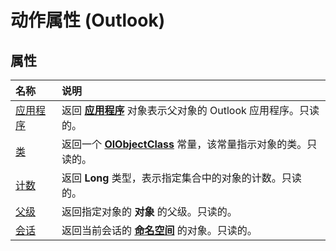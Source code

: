
# 动作属性 (Outlook)

## 属性



|**名称**|**说明**|
|:-----|:-----|
|[应用程序](823b9111-fb73-581b-18e0-68f34a71fa3e.md)|返回 **[应用程序](797003e7-ecd1-eccb-eaaf-32d6ddde8348.md)** 对象表示父对象的 Outlook 应用程序。只读的。|
|[类](fe55f517-bb09-5d57-0ca1-f50fe1d482c2.md)|返回一个 **[OlObjectClass](33d724b3-df3c-2a7f-a80f-93b66d96f588.md)** 常量，该常量指示对象的类。只读的。|
|[计数](0ba24d51-b057-9960-18e0-cb88a5edcdd5.md)|返回 **Long** 类型，表示指定集合中的对象的计数。只读的。|
|[父级](c92854dd-19f7-39d4-9b81-76645c032577.md)|返回指定对象的 **对象** 的父级。只读的。|
|[会话](21792c3f-9669-2f68-7a47-bac172d16620.md)|返回当前会话的 **[命名空间](f0dcaa19-07f5-5d42-a3bf-2e42b7885644.md)** 的对象。只读的。|
